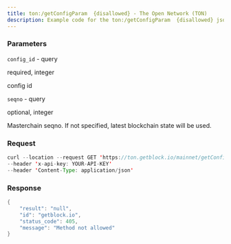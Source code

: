 ```yaml
---
title: ton:/getConfigParam  {disallowed} - The Open Network (TON)
description: Example code for the ton:/getConfigParam  {disallowed} json-rpc method. Сomplete guide on how to use ton:/getConfigParam  {disallowed} json-rpc in GetBlock.io Web3 documentation.
---
```


### Parameters


`config_id` - query

required, integer

config id

`seqno` - query

optional, integer

Masterchain seqno. If not specified, latest blockchain state will be
used.

### Request

``` java
curl --location --request GET 'https://ton.getblock.io/mainnet/getConfigParam' 
--header 'x-api-key: YOUR-API-KEY' 
--header 'Content-Type: application/json'
```

###  Response

``` java
{
    "result": "null",
    "id": "getblock.io",
    "status_code": 405,
    "message": "Method not allowed"
}
```

